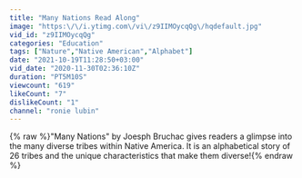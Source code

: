 ```yaml
---
title: "Many Nations Read Along"
image: "https:\/\/i.ytimg.com\/vi\/z9IIMOycqQg\/hqdefault.jpg"
vid_id: "z9IIMOycqQg"
categories: "Education"
tags: ["Nature","Native American","Alphabet"]
date: "2021-10-19T11:28:50+03:00"
vid_date: "2020-11-30T02:36:10Z"
duration: "PT5M10S"
viewcount: "619"
likeCount: "7"
dislikeCount: "1"
channel: "ronie lubin"
---
```

{% raw %}&quot;Many Nations&quot; by Joesph Bruchac gives readers a glimpse into the many diverse tribes within Native America. It is an alphabetical story of 26 tribes and the unique characteristics that make them diverse!{% endraw %}
